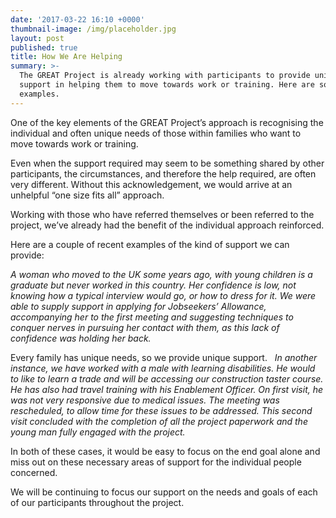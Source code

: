 ```yaml
---
date: '2017-03-22 16:10 +0000'
thumbnail-image: /img/placeholder.jpg
layout: post
published: true
title: How We Are Helping
summary: >-
  The GREAT Project is already working with participants to provide unique
  support in helping them to move towards work or training. Here are some
  examples.
---
```


One of the key elements of the GREAT Project’s approach is recognising the individual and often unique needs of those within families who want to move towards work or training. 
 
Even when the support required may seem to be something shared by other participants, the circumstances, and therefore the help required, are often very different. Without this acknowledgement, we would arrive at an unhelpful “one size fits all” approach.  

Working with those who have referred themselves or been referred to the project, we’ve already had the benefit of the individual approach reinforced. 

Here are a couple of recent examples of the kind of support we can provide: 

_A woman who moved to the UK some years ago, with young children is a graduate but never worked in this country. Her confidence is low, not knowing how a typical interview would go, or how to dress for it. We were able to supply support in applying for Jobseekers’ Allowance, accompanying her to the first meeting and suggesting techniques to conquer nerves in pursuing her contact with them, as this lack of confidence was holding her back._

Every family has unique needs, so we provide unique support. 
 
_In another instance, we have worked with a male with learning disabilities. He would to like to learn a trade and will be accessing our construction taster course. He has also had travel training with his Enablement Officer. On first visit, he was not very responsive due to medical issues. The meeting was rescheduled, to allow time for these issues to be addressed. This second visit concluded with the completion of all the project paperwork and the young man fully engaged with the project._

In both of these cases, it would be easy to focus on the end goal alone and miss out on these necessary areas of support for the individual people concerned. 

We will be continuing to focus our support on the needs and goals of each of our participants throughout the project.
